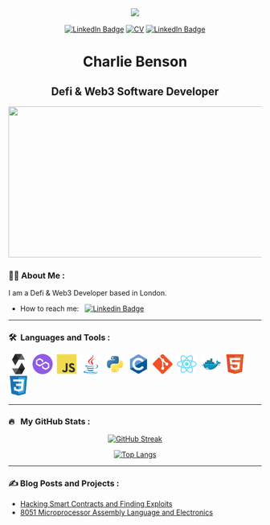 <div id="header" align="center">
  <img src="https://media.giphy.com/media/euGd7c6SKJVwnXumWd/giphy.gif" width="100"/>
</div>

<p align="center">
<a href="https://www.linkedin.com/in/kakbar"><img src="https://img.shields.io/badge/LinkedIn-blue?style=for-the-badge&logo=linkedin&logoColor=white" alt="LinkedIn Badge"></a>
<a href="./CV-Charlie-Benson"><img src="https://img.shields.io/badge/MY%20CV-purple?style=for-the-badge&logo=ethereum&logoColor=white" alt="CV"></a>
<a href="https://twitter.com/charlie_benson1"><img src="https://img.shields.io/badge/Twitter-blue?style=for-the-badge&logo=twitter&logoColor=white" alt="LinkedIn Badge"></a>
</p>


<h1 align="center">Charlie Benson</h1>
<h2 align="center">Defi & Web3 Software
Developer</h2>

<p align="center"><img src="https://media.giphy.com/media/dWesBcTLavkZuG35MI/giphy.gif" width="600" height="300"  /></p>

### :man_technologist: About Me :

I am a Defi & Web3 Developer based in London.


- How to reach me: &nbsp; [![Linkedin Badge](https://img.shields.io/badge/-Charlie-blue?style=flat-square&logo=Linkedin&logoColor=white)](https://www.linkedin.com/in/charles-benson-968a8492/)

---

### 🛠 &nbsp;Languages and Tools :

<p>
<img src="https://github.com/devicons/devicon/blob/master/icons/solidity/solidity-original.svg" title="Solidity" alt="Solidity" width="40" height="40"/>&nbsp;
<img src="https://github.com/devicons/devicon/blob/master/icons/polygon/polygon-original.svg" title="Polygon" alt="Polygon" width="40" height="40"/>&nbsp;
<img src="https://github.com/devicons/devicon/blob/master/icons/javascript/javascript-original.svg" title="JavaScript" alt="JavaScript" width="40" height="40"/>&nbsp;
<img src="https://github.com/devicons/devicon/blob/master/icons/java/java-original.svg" title="Java" alt="Java" width="40" height="40"/>&nbsp;
<img src="https://github.com/devicons/devicon/blob/master/icons/python/python-original.svg" title="Python" alt="Python" width="40" height="40"/>&nbsp;
<img src="https://github.com/devicons/devicon/blob/master/icons/c/c-original.svg" title="C" alt="C" width="40" height="40"/>&nbsp;
<img src="https://github.com/devicons/devicon/blob/master/icons/git/git-original.svg" title="Git" alt="Git" width="40" height="40"/>&nbsp;
<img src="https://github.com/devicons/devicon/blob/master/icons/react/react-original.svg" title="React" alt="React" width="40" height="40"/>&nbsp;
<img src="https://github.com/devicons/devicon/blob/master/icons/docker/docker-original.svg" title="Docker" alt="Docker" width="40" height="40"/>&nbsp;
<img src="https://github.com/devicons/devicon/blob/master/icons/html5/html5-original.svg" title="HTML5" alt="HTML" width="40" height="40"/>&nbsp;
<img src="https://github.com/devicons/devicon/blob/master/icons/css3/css3-original.svg" title="CSS3" alt="CSS" width="40" height="40"/>&nbsp;
</p>

---

### 🔥 &nbsp; My GitHub Stats :

<p align="center">
<a href="https://git.io/streak-stats"><img src="http://github-readme-streak-stats.herokuapp.com?user=CharlieJRBenson&theme=dark&background=000000" alt="GitHub Streak"></a>
</p>
<p align="center">
<a href="https://github.com/anuraghazra/github-readme-stats"><img src="https://github-readme-stats.vercel.app/api/top-langs/?username=CharlieJRBenson&layout=default&theme=vision-friendly-dark" alt="Top Langs"></a>
</p>

---

### ✍️ Blog Posts and Projects : 
- [Hacking Smart Contracts and Finding Exploits](https://github.com/CharlieJRBenson/SmartContractHacking)
- [8051 Microprocessor Assembly Language and Electronics](https://medium.com/@charliebensonalt/interfacing-the-8051-with-the-8255-peripheral-interface-adapter-2e48f3aa5640)

